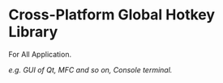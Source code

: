 # Cross-Platform Global Hotkey Library

For All Application.

*e.g. GUI of Qt, MFC and so on, Console terminal.*
